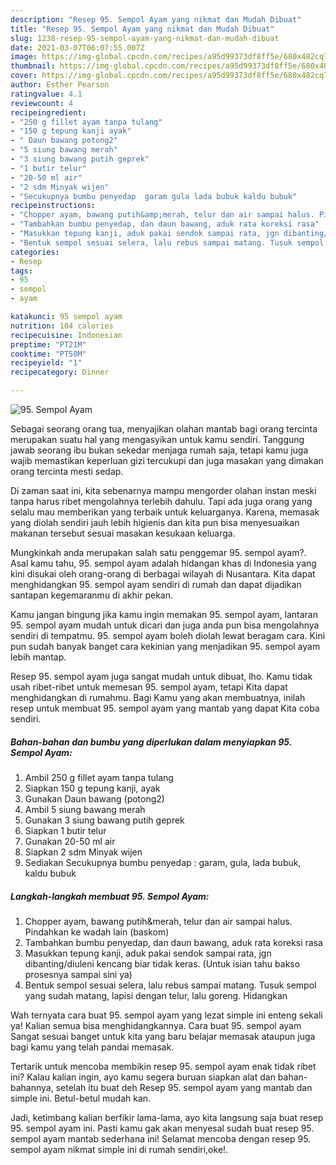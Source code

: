 ```yaml
---
description: "Resep 95. Sempol Ayam yang nikmat dan Mudah Dibuat"
title: "Resep 95. Sempol Ayam yang nikmat dan Mudah Dibuat"
slug: 1238-resep-95-sempol-ayam-yang-nikmat-dan-mudah-dibuat
date: 2021-03-07T06:07:55.007Z
image: https://img-global.cpcdn.com/recipes/a95d99373df8ff5e/680x482cq70/95-sempol-ayam-foto-resep-utama.jpg
thumbnail: https://img-global.cpcdn.com/recipes/a95d99373df8ff5e/680x482cq70/95-sempol-ayam-foto-resep-utama.jpg
cover: https://img-global.cpcdn.com/recipes/a95d99373df8ff5e/680x482cq70/95-sempol-ayam-foto-resep-utama.jpg
author: Esther Pearson
ratingvalue: 4.1
reviewcount: 4
recipeingredient:
- "250 g fillet ayam tanpa tulang"
- "150 g tepung kanji ayak"
- " Daun bawang potong2"
- "5 siung bawang merah"
- "3 siung bawang putih geprek"
- "1 butir telur"
- "20-50 ml air"
- "2 sdm Minyak wijen"
- "Secukupnya bumbu penyedap  garam gula lada bubuk kaldu bubuk"
recipeinstructions:
- "Chopper ayam, bawang putih&amp;merah, telur dan air sampai halus. Pindahkan ke wadah lain (baskom)"
- "Tambahkan bumbu penyedap, dan daun bawang, aduk rata koreksi rasa"
- "Masukkan tepung kanji, aduk pakai sendok sampai rata, jgn dibanting/diuleni kencang biar tidak keras. (Untuk isian tahu bakso prosesnya sampai sini ya)"
- "Bentuk sempol sesuai selera, lalu rebus sampai matang. Tusuk sempol yang sudah matang, lapisi dengan telur, lalu goreng. Hidangkan"
categories:
- Resep
tags:
- 95
- sempol
- ayam

katakunci: 95 sempol ayam 
nutrition: 104 calories
recipecuisine: Indonesian
preptime: "PT21M"
cooktime: "PT50M"
recipeyield: "1"
recipecategory: Dinner

---
```



![95. Sempol Ayam](https://img-global.cpcdn.com/recipes/a95d99373df8ff5e/680x482cq70/95-sempol-ayam-foto-resep-utama.jpg)

Sebagai seorang orang tua, menyajikan olahan mantab bagi orang tercinta merupakan suatu hal yang mengasyikan untuk kamu sendiri. Tanggung jawab seorang ibu bukan sekedar menjaga rumah saja, tetapi kamu juga wajib memastikan keperluan gizi tercukupi dan juga masakan yang dimakan orang tercinta mesti sedap.

Di zaman  saat ini, kita sebenarnya mampu mengorder olahan instan meski tanpa harus ribet mengolahnya terlebih dahulu. Tapi ada juga orang yang selalu mau memberikan yang terbaik untuk keluarganya. Karena, memasak yang diolah sendiri jauh lebih higienis dan kita pun bisa menyesuaikan makanan tersebut sesuai masakan kesukaan keluarga. 



Mungkinkah anda merupakan salah satu penggemar 95. sempol ayam?. Asal kamu tahu, 95. sempol ayam adalah hidangan khas di Indonesia yang kini disukai oleh orang-orang di berbagai wilayah di Nusantara. Kita dapat menghidangkan 95. sempol ayam sendiri di rumah dan dapat dijadikan santapan kegemaranmu di akhir pekan.

Kamu jangan bingung jika kamu ingin memakan 95. sempol ayam, lantaran 95. sempol ayam mudah untuk dicari dan juga anda pun bisa mengolahnya sendiri di tempatmu. 95. sempol ayam boleh diolah lewat beragam cara. Kini pun sudah banyak banget cara kekinian yang menjadikan 95. sempol ayam lebih mantap.

Resep 95. sempol ayam juga sangat mudah untuk dibuat, lho. Kamu tidak usah ribet-ribet untuk memesan 95. sempol ayam, tetapi Kita dapat menghidangkan di rumahmu. Bagi Kamu yang akan membuatnya, inilah resep untuk membuat 95. sempol ayam yang mantab yang dapat Kita coba sendiri.

<!--inarticleads1-->

##### Bahan-bahan dan bumbu yang diperlukan dalam menyiapkan 95. Sempol Ayam:

1. Ambil 250 g fillet ayam tanpa tulang
1. Siapkan 150 g tepung kanji, ayak
1. Gunakan  Daun bawang (potong2)
1. Ambil 5 siung bawang merah
1. Gunakan 3 siung bawang putih geprek
1. Siapkan 1 butir telur
1. Gunakan 20-50 ml air
1. Siapkan 2 sdm Minyak wijen
1. Sediakan Secukupnya bumbu penyedap : garam, gula, lada bubuk, kaldu bubuk




<!--inarticleads2-->

##### Langkah-langkah membuat 95. Sempol Ayam:

1. Chopper ayam, bawang putih&amp;merah, telur dan air sampai halus. Pindahkan ke wadah lain (baskom)
1. Tambahkan bumbu penyedap, dan daun bawang, aduk rata koreksi rasa
1. Masukkan tepung kanji, aduk pakai sendok sampai rata, jgn dibanting/diuleni kencang biar tidak keras. (Untuk isian tahu bakso prosesnya sampai sini ya)
1. Bentuk sempol sesuai selera, lalu rebus sampai matang. Tusuk sempol yang sudah matang, lapisi dengan telur, lalu goreng. Hidangkan




Wah ternyata cara buat 95. sempol ayam yang lezat simple ini enteng sekali ya! Kalian semua bisa menghidangkannya. Cara buat 95. sempol ayam Sangat sesuai banget untuk kita yang baru belajar memasak ataupun juga bagi kamu yang telah pandai memasak.

Tertarik untuk mencoba membikin resep 95. sempol ayam enak tidak ribet ini? Kalau kalian ingin, ayo kamu segera buruan siapkan alat dan bahan-bahannya, setelah itu buat deh Resep 95. sempol ayam yang mantab dan simple ini. Betul-betul mudah kan. 

Jadi, ketimbang kalian berfikir lama-lama, ayo kita langsung saja buat resep 95. sempol ayam ini. Pasti kamu gak akan menyesal sudah buat resep 95. sempol ayam mantab sederhana ini! Selamat mencoba dengan resep 95. sempol ayam nikmat simple ini di rumah sendiri,oke!.

